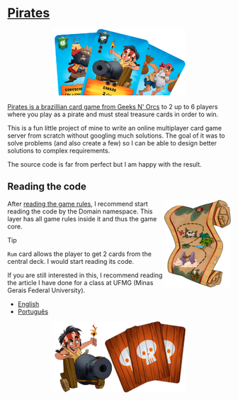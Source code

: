 # [Pirates](https://geeksnorcs.com.br/piratas/)

<p align="center">
    <img width="300" height="150" src="/Documents/Images/cards.png">
</p>

[Pirates is a brazillian card game from Geeks N' Orcs](https://geeksnorcs.com.br/piratas/)  to 2 up to 6 players where you play as a pirate and must steal treasure cards in order
to win.

This is a fun little project of mine to write an online multiplayer card game server from scratch without googling much
solutions. The goal of it was to solve problems (and also create a few) so I can be able to design better solutions to
complex requirements.

The source code is far from perfect but I am happy with the result.

## Reading the code

<img align="right" width="150" height="200" src="/Documents/Images/map.png">

After [reading the game rules](https://geeksnorcs.com.br/piratas/), I recommend start reading the code by the Domain namespace. This layer has all game rules inside it
and thus the game core.

> [!TIP]
> `Rum` card allows the player to get 2 cards from the central deck. I would start reading its code.

If you are still interested in this, I recommend reading the article I have done for a class at UFMG
(Minas Gerais Federal University).

- [English](Documents/article-en.pdf)
- [Português](Documents/article-pt.pdf)


<p align="center">
    <img width="300" height="160" src="/Documents/Images/cannon.png">
</p>
